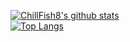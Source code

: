 [![ChillFish8's github stats](https://github-readme-stats.vercel.app/api?username=chillfish8&theme=radical)](https://github.com/anuraghazra/github-readme-stats)
<br>
[![Top Langs](https://github-readme-stats.vercel.app/api/top-langs/?username=chillfish8&layout=compact&theme=radical)](https://github.com/anuraghazra/github-readme-stats)
